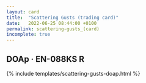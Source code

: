 ```yaml
---
layout: card
title:  "Scattering Gusts (trading card)"
date:   2022-06-25 08:44:00 +0100
permalink: scattering-gusts_(card)
incomplete: true
---
```


## DOAp &middot; EN-088KS R

{% include templates/scattering-gusts-doap.html %}